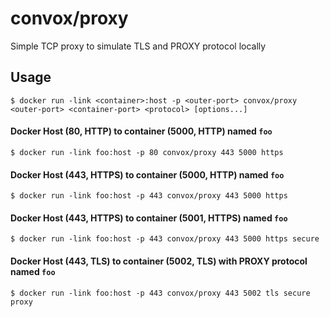 # convox/proxy

Simple TCP proxy to simulate TLS and PROXY protocol locally

## Usage

    $ docker run -link <container>:host -p <outer-port> convox/proxy <outer-port> <container-port> <protocol> [options...]

#### Docker Host (80, HTTP) to container (5000, HTTP) named `foo`

    $ docker run -link foo:host -p 80 convox/proxy 443 5000 https

#### Docker Host (443, HTTPS) to container (5000, HTTP) named `foo`

    $ docker run -link foo:host -p 443 convox/proxy 443 5000 https

#### Docker Host (443, HTTPS) to container (5001, HTTPS) named `foo`

    $ docker run -link foo:host -p 443 convox/proxy 443 5000 https secure

#### Docker Host (443, TLS) to container (5002, TLS) with PROXY protocol named `foo`

    $ docker run -link foo:host -p 443 convox/proxy 443 5002 tls secure proxy
